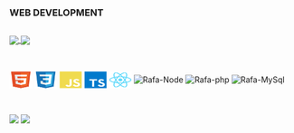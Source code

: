 ### WEB DEVELOPMENT 

##

<a href="https://github.com/rafaeelcabral/github-readme-stats">
  <img height=200 align="center" src="https://github-readme-stats.vercel.app/api?username=rafaeelcabral&theme=radical&rank_icon=github&show_icons=true" />
</a>
<a href="https://github.com/rafaeelcabral/github-readme-stats">
  <img height=200 align="center" src="https://github-readme-stats.vercel.app/api/top-langs?username=rafaeelcabral&layout=compact&langs_count=8&card_width=340&theme=radical" />
</a>

##

<div style="display: inline_block"><br>
  <img align="center" alt="Rafa-HTML" height="30" width="40" src="https://raw.githubusercontent.com/devicons/devicon/master/icons/html5/html5-original.svg">
  <img align="center" alt="Rafa-CSS" height="30" width="40" src="https://raw.githubusercontent.com/devicons/devicon/master/icons/css3/css3-original.svg">
  <img align="center" alt="Rafa-Js" height="30" width="40" src="https://raw.githubusercontent.com/devicons/devicon/master/icons/javascript/javascript-plain.svg">
  <img align="center" alt="Rafa-Ts" height="30" width="40" src="https://raw.githubusercontent.com/devicons/devicon/master/icons/typescript/typescript-plain.svg">
  <img align="center" alt="Rafa-React" height="30" width="40" src="https://raw.githubusercontent.com/devicons/devicon/master/icons/react/react-original.svg">
  <img align="center" alt="Rafa-Node" height="30" width="40" src="https://cdn.jsdelivr.net/gh/devicons/devicon/icons/nodejs/nodejs-original.svg" />
  <img  align="center" alt="Rafa-php" height="30" width="40" src="https://cdn.jsdelivr.net/gh/devicons/devicon/icons/php/php-plain.svg" />
  <img  align="center" alt="Rafa-MySql" height="30" width="40" src="https://cdn.jsdelivr.net/gh/devicons/devicon/icons/mysql/mysql-original-wordmark.svg" />
</div>
  
  ##
  
</br> 
<div> 
  <a href = "mailto:melloraf.cabral@gmail.com"><img src="https://img.shields.io/badge/-Gmail-%23333?style=for-the-badge&logo=gmail&logoColor=white" target="_blank"></a>
  <a href="https://www.linkedin.com/in/rafael-cabral-mello" target="_blank"><img src="https://img.shields.io/badge/-LinkedIn-%230077B5?style=for-the-badge&logo=linkedin&logoColor=white" target="_blank"></a> 
</div>
